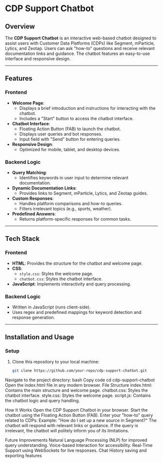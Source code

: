 # CDP Support Chatbot

## **Overview**
The **CDP Support Chatbot** is an interactive web-based chatbot designed to assist users with Customer Data Platforms (CDPs) like Segment, mParticle, Lytics, and Zeotap. Users can ask "how-to" questions and receive relevant documentation links and guidance. The chatbot features an easy-to-use interface and responsive design.

---

## **Features**

### **Frontend**
- **Welcome Page**:
  - Displays a brief introduction and instructions for interacting with the chatbot.
  - Includes a "Start" button to access the chatbot interface.
- **Chatbot Interface**:
  - Floating Action Button (FAB) to launch the chatbot.
  - Displays user queries and bot responses.
  - Input field with "Send" button for entering queries.
- **Responsive Design**:
  - Optimized for mobile, tablet, and desktop devices.

### **Backend Logic**
- **Query Matching**:
  - Identifies keywords in user input to determine relevant documentation.
- **Dynamic Documentation Links**:
  - Provides links to Segment, mParticle, Lytics, and Zeotap guides.
- **Custom Responses**:
  - Handles platform comparisons and how-to queries.
  - Filters irrelevant topics (e.g., sports, weather).
- **Predefined Answers**:
  - Returns platform-specific responses for common tasks.

---

## **Tech Stack**

### **Frontend**
- **HTML**: Provides the structure for the chatbot and welcome page.
- **CSS**:
  - `style.css`: Styles the welcome page.
  - `chatbot.css`: Styles the chatbot interface.
- **JavaScript**: Implements interactivity and query processing.

### **Backend Logic**
- Written in JavaScript (runs client-side).
- Uses regex and predefined mappings for keyword detection and response generation.

---

## **Installation and Usage**

### **Setup**
1. Clone this repository to your local machine:
   ```bash
   git clone https://github.com/your-repo/cdp-support-chatbot.git

Navigate to the project directory:
bash
Copy code
cd cdp-support-chatbot
Open the index.html file in any modern browser.
File Structure
index.html: Contains the main structure and welcome page.
chatbot.css: Styles the chatbot interface.
style.css: Styles the welcome page.
script.js: Contains the chatbot logic and query handling.

How It Works
Open the CDP Support Chatbot in your browser.
Start the chatbot using the Floating Action Button (FAB).
Enter your "how-to" query related to CDPs:
Example: "How do I set up a new source in Segment?"
The chatbot will respond with relevant links or guidance.
If the query is irrelevant, the chatbot will politely inform you of its limitations.
 
Future Improvements
Natural Language Processing (NLP) for improved query understanding.
Voice-based Interaction for accessibility.
Real-Time Support using WebSockets for live responses.
Chat History saving and exporting features
